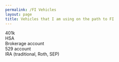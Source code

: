 ```yaml
---
permalink: /FI Vehicles
layout: page
title: Vehicles that I am using on the path to FI
---
```



401k
<br>
HSA
<br>
Brokerage account
<br>
529 account
<br>
IRA (traditional, Roth, SEP)
